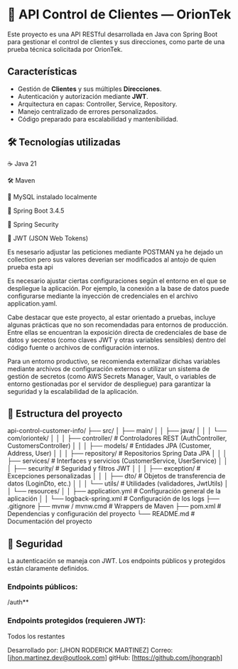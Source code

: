 # 🧾 API Control de Clientes — OrionTek

Este proyecto es una API RESTful desarrollada en Java con Spring Boot para gestionar el control de clientes y sus direcciones,
 como parte de una prueba técnica solicitada por OrionTek.

##  Características

- Gestión de **Clientes** y sus múltiples **Direcciones**.
- Autenticación y autorización mediante **JWT**.
- Arquitectura en capas: Controller, Service, Repository.
- Manejo centralizado de errores personalizados.
- Código preparado para escalabilidad y mantenibilidad.

## 🛠️ Tecnologías utilizadas

☕ Java 21

🛠️ Maven

🐘 MySQL instalado localmente

🧰 Spring Boot 3.4.5

🔐 Spring Security

🔑 JWT (JSON Web Tokens)

Es nesesario adjustar las peticiones mediante POSTMAN ya he dejado un collection pero sus valores 
deverian ser modificados al antojo de quien prueba esta api

Es necesario ajustar ciertas configuraciones según el entorno en el que se despliegue la aplicación. 
Por ejemplo, la conexión a la base de datos puede configurarse mediante la inyección de credenciales 
en el archivo application.yaml.

Cabe destacar que este proyecto, al estar orientado a pruebas, incluye algunas prácticas que no son 
recomendadas para entornos de producción. Entre ellas se encuentran la exposición directa de credenciales 
de base de datos y secretos (como claves JWT y otras variables sensibles) dentro del código fuente o archivos 
de configuración internos.

Para un entorno productivo, se recomienda externalizar dichas variables mediante archivos de configuración
externos o utilizar un sistema de gestión de secretos (como AWS Secrets Manager, Vault, o variables de entorno 
gestionadas por el servidor de despliegue) para garantizar la seguridad y la escalabilidad de la aplicación.



## 📂 Estructura del proyecto

api-control-customer-info/
├── src/
│   ├── main/
│   │   ├── java/
│   │   │   └── com/oriontek/
│   │   │       ├── controller/         # Controladores REST (AuthController, CustomersController)
│   │   │       ├── models/             # Entidades JPA (Customer, Address, User)
│   │   │       ├── repository/         # Repositorios Spring Data JPA
│   │   │       ├── services/           # Interfaces y servicios (CustomerService, UserService)
│   │   │       ├── security/           # Seguridad y filtros JWT
│   │   │       ├── exception/          # Excepciones personalizadas
│   │   │       ├── dto/                # Objetos de transferencia de datos (LoginDto, etc.)
│   │   │       └── utils/              # Utilidades (validadores, JwtUtils)
│   │   └── resources/
│   │       ├── application.yml         # Configuración general de la aplicación
│   │       └── logback-spring.xml      # Configuración de los logs
├── .gitignore
├── mvnw / mvnw.cmd                     # Wrappers de Maven
├── pom.xml                             # Dependencias y configuración del proyecto
└── README.md                           # Documentación del proyecto




## 🔐 Seguridad

La autenticación se maneja con JWT. Los endpoints públicos y protegidos están claramente definidos.

### Endpoints públicos:

/auth**


### Endpoints protegidos (requieren JWT):

Todos los restantes

Desarrollado por: [JHON RODERICK MARTINEZ]
Correo: [jhon.martinez.dev@outlook.com]
gitHub: [https://github.com/jhongraph]

